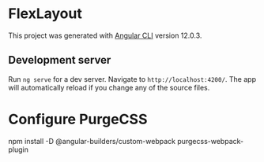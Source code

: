 # FlexLayout

This project was generated with [Angular CLI](https://github.com/angular/angular-cli) version 12.0.3.

## Development server

Run `ng serve` for a dev server. Navigate to `http://localhost:4200/`. The app will automatically reload if you change any of the source files.

# Configure PurgeCSS

npm install -D @angular-builders/custom-webpack purgecss-webpack-plugin
